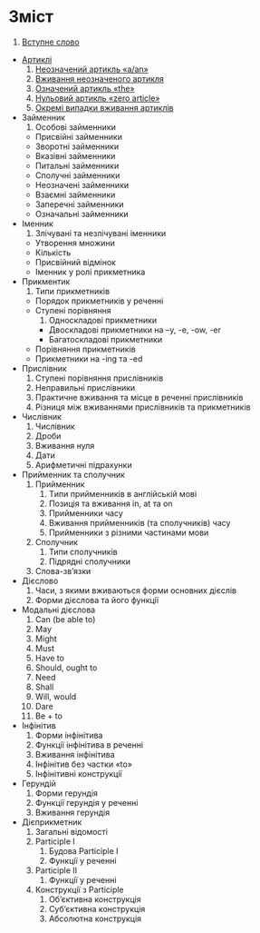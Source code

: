 # Зміст

1. [Вступне слово](vstup.md)
* [Артиклі](1/artikl.md) 
    1. [Неозначений артикль «a/an»](1/neoznachenii_artikl_aan.md)
    2. [Вживання неозначеного артикля](1/vzhivannya_neoznachenogo_artiklya.md)
    3. [Означений артикль «the»](1/oznachenii_artikl_the.md)
    4. [Нульовий артикль «zero article»](1/nulovii_artikl_zero_article.md)
    5. [Окремi випадки вживання артиклiв](1/okremi_vipadki_vzhivannya_artikliv.md)
* Займенник
   1. Особовi займенники
   * Присвiйнi займенники
   * Зворотнi займенники
   * Вказiвнi займенники
   * Питальнi займенники
   * Сполучнi займенники
   * Неозначенi займенники
   * Взаємнi займенники
   * Заперечнi займенники
   * Означальнi займенники
* Iменник
   1. Злiчуванi та незлiчуванi iменники
   * Утворення множини
   * Кiлькiсть
   * Пpисвiйний вiдмiнок
   * Іменник у ролі прикметника
* Прикментик
   1. Типи прикметникiв
   * Порядок прикметникiв у реченнi
   * Ступенi порiвняння
       1. Односкладовi прикметники
       * Двоскладовi прикметники на –y, -e, -ow, -er
       * Багатоскладовi прикметники
   * Порiвняння прикметникiв
   * Прикметники на -ing та -ed
* Прислiвник
    1. Cтупенi порiвняння прислiвникiв
    2. Неправильнi прислiвники
    3. Практичне вживання та мiсце в реченнi прислiвникiв
    4. Рiзниця мiж вживаннями прислiвникiв та прикметникiв
* Числiвник
    1. Числiвник
    2. Дроби
    3. Вживання нуля
    4. Дати
    5. Арифметичні підрахунки
* Прийменник та cполучник
    1. Прийменник
        1. Tипи прийменникiв в англiйськiй мовi
        2. Позицiя та вживання in, at та on
        3. Прийменники часу
        4. Вживання прийменникiв (та сполучникiв) часу
        5. Прийменники з рiзними частинами мови
    2. Сполучник
        1. Типи сполучникiв
        2. Пiдряднi сполучники
    3. Слова-зв’язки
* Дiєслово
    1. Часи, з якими вживаються форми основних дiєслiв
    2. Форми дiєслова та його функцiї
* Модальнi дiєслова
    1. Can (be able to)
    2. May
    3. Might
    4. Must
    5. Have to
    6. Should, ought to
    7. Need
    8. Shall
    9. Will, would
    10. Dare
    11. Be + to
* Iнфiнiтив
    1. Форми iнфiнiтива
    2. Функцiї iнфiнiтива в реченнi
    3. Вживання iнфiнiтива
    4. Інфінітив без частки «to»
    5. Iнфiнiтивнi конструкцiї
* Герундiй
    1. Форми герундiя
    2. Функцiї герундiя у реченнi
    3. Вживання герундiя
* Дiєприкметник
    1. Загальні відомості
    2. Participle I
        1. Будова Participle I
        2. Функцiї у реченнi
    3. Participle II
        1. Функцiї у реченнi
    4. Конструкцiї з Participle
        1. Об’єктивна конструкцiя
        2. Суб’єктивна конструкцiя
        3. Абсолютна конструкцiя